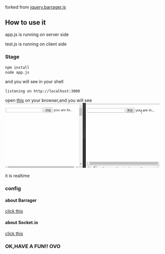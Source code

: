forked from [jquery.barrager.js](https://github.com/yaseng/jquery.barrager.js)
## How to use it

app.js is running on server side

test.js is running on client side

### Stage
```
npm install
node app.js
```
and you will see in your shell
````
listening on http://localhost:3000
````
open [this](http://localhost:3000) on your browser,and you will see
![example](https://github.com/mytac/barrager-with-socketIO/blob/master/example/example.gif)

it is realtime
### config
#### about Barrager
[click this](https://github.com/yaseng/jquery.barrager.js)
#### about Socket.io
[click this](https://socket.io/)
### OK,HAVE A FUN!! OVO